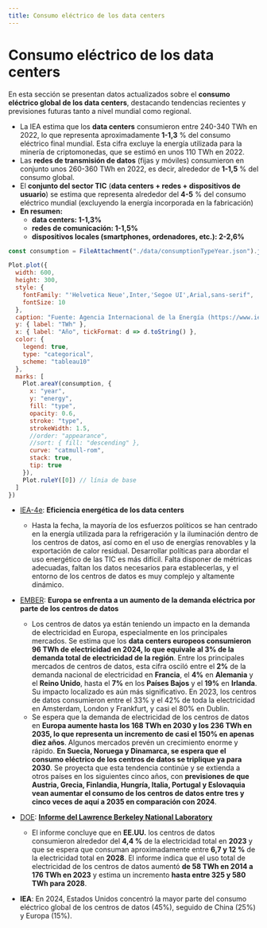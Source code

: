 ```yaml
---
title: Consumo eléctrico de los data centers
---
```


# Consumo eléctrico de los data centers

En esta sección se presentan datos actualizados sobre el **consumo eléctrico global de los data centers**, destacando tendencias recientes y previsiones futuras tanto a nivel mundial como regional.

- La IEA estima que los **data centers** consumieron entre 240-340 TWh en 2022, lo que representa aproximadamente **1-1,3** % del consumo eléctrico final mundial. Esta cifra excluye la energía utilizada para la minería de criptomonedas, que se estimó en unos 110 TWh en 2022.
- Las **redes de transmisión de datos** (fijas y móviles) consumieron en conjunto unos 260-360 TWh en 2022, es decir, alrededor de **1-1,5** % del consumo global. 
- El **conjunto del sector TIC** (**data centers + redes + dispositivos de usuario**) se estima que representa alrededor del **4-5** % del consumo eléctrico mundial (excluyendo la energía incorporada en la fabricación) 
- **En resumen:**
  - **data centers: 1-1,3%**
  - **redes de comunicación: 1-1,5%**
  - **dispositivos locales (smartphones, ordenadores, etc.): 2-2,6%**

```js
const consumption = FileAttachment("./data/consumptionTypeYear.json").json();
```

```js
Plot.plot({
  width: 600,
  height: 300,
  style: {
    fontFamily: "'Helvetica Neue',Inter,'Segoe UI',Arial,sans-serif",
    fontSize: 10
  },
  caption: "Fuente: Agencia Internacional de la Energía (https://www.iea.org/data-and-statistics/charts/global-data-centre-electricity-consumption-by-equipment-base-case-2020-2030).",
  y: { label: "TWh" },
  x: { label: "Año", tickFormat: d => d.toString() },
  color: {
    legend: true,
    type: "categorical",
    scheme: "tableau10"
  },
  marks: [
    Plot.areaY(consumption, {
      x: "year",
      y: "energy",
      fill: "type",
      opacity: 0.6,
      stroke: "type",
      strokeWidth: 1.5,
      //order: "appearance",
      //sort: { fill: "descending" },
      curve: "catmull-rom",
      stack: true,
      tip: true
    }),
    Plot.ruleY([0]) // línia de base
  ]
})
```


- [IEA-4e](https://www.iea-4e.org/edna/tasks/energy-efficiency-of-data-centres/): **Eficiencia energética de los data centers**
  - Hasta la fecha, la mayoría de los esfuerzos políticos se han centrado en la energía utilizada para la refrigeración y la iluminación dentro de los centros de datos, así como en el uso de energías renovables y la exportación de calor residual. Desarrollar políticas para abordar el uso energético de las TIC es más difícil. Falta disponer de métricas adecuadas, faltan los datos necesarios para establecerlas, y el entorno de los centros de datos es muy complejo y altamente dinámico.

- [EMBER](https://ember-energy.org/latest-insights/grids-for-data-centres-ambitious-grid-planning-can-win-europes-ai-race/grids-for-data-centres/): **Europa se enfrenta a un aumento de la demanda eléctrica por parte de los centros de datos**
  - Los centros de datos ya están teniendo un impacto en la demanda de electricidad en Europa, especialmente en los principales mercados. Se estima que los **data centers europeos consumieron 96 TWh de electricidad en 2024, lo que equivale al 3% de la demanda total de electricidad de la región**. Entre los principales mercados de centros de datos, esta cifra osciló entre el **2%** de la demanda nacional de electricidad en **Francia**, el **4%** en **Alemania** y el **Reino Unido**, hasta el **7%** en los **Países Bajos** y el **19%** en **Irlanda**. Su impacto localizado es aún más significativo. En 2023, los centros de datos consumieron entre el 33% y el 42% de toda la electricidad en Amsterdam, London y Frankfurt, y casi el 80% en Dublin.
  - Se espera que la demanda de electricidad de los centros de datos en **Europa aumente hasta los 168 TWh en 2030 y los 236 TWh en 2035, lo que representa un incremento de casi el 150% en apenas diez años**. Algunos mercados prevén un crecimiento enorme y rápido. **En Suecia, Noruega y Dinamarca, se espera que el consumo eléctrico de los centros de datos se triplique ya para 2030**. Se proyecta que esta tendencia continúe y se extienda a otros países en los siguientes cinco años, con **previsiones de que Austria, Grecia, Finlandia, Hungría, Italia, Portugal y Eslovaquia vean aumentar el consumo de los centros de datos entre tres y cinco veces de aquí a 2035 en comparación con 2024**.

 

- [DOE](https://www.energy.gov/articles/doe-releases-new-report-evaluating-increase-electricity-demand-data-centers): **[Informe del Lawrence Berkeley National Laboratory](https://escholarship.org/uc/item/32d6m0d1)**
  - El informe concluye que en **EE.UU.** los centros de datos consumieron alrededor del **4,4 %** de la electricidad total en **2023** y que se espera que consuman aproximadamente entre **6,7 y 12 %** de la electricidad total en **2028**. El informe indica que el uso total de electricidad de los centros de datos aumentó **de 58 TWh en 2014 a 176 TWh en 2023** y estima un incremento **hasta entre 325 y 580 TWh para 2028**.

 - **IEA**: En 2024, Estados Unidos concentró la mayor parte del consumo eléctrico global de los centros de datos (45%), seguido de China (25%) y Europa (15%).
 


 
